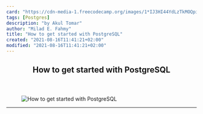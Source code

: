 ```yaml
---
card: "https://cdn-media-1.freecodecamp.org/images/1*IJ3HI44YdLzTkMOQpibNGw.png"
tags: [Postgres]
description: "by Akul Tomar"
author: "Milad E. Fahmy"
title: "How to get started with PostgreSQL"
created: "2021-08-16T11:41:21+02:00"
modified: "2021-08-16T11:41:21+02:00"
---
```

<div class="site-wrapper">
<main id="site-main" class="site-main outer">
<div class="inner">
<article class="post-full post tag-postgres tag-sql tag-technology tag-programming tag-learning ">
<header class="post-full-header">
<h1 class="post-full-title">How to get started with PostgreSQL</h1>
</header>
<figure class="post-full-image">
<picture>
<source media="(max-width: 700px)" sizes="1px" srcset="data:image/gif;base64,R0lGODlhAQABAIAAAAAAAP///yH5BAEAAAAALAAAAAABAAEAAAIBRAA7 1w">
<source media="(min-width: 701px)" sizes="(max-width: 800px) 400px,
(max-width: 1170px) 700px,
1400px" srcset="https://cdn-media-1.freecodecamp.org/images/1*IJ3HI44YdLzTkMOQpibNGw.png 300w,
https://cdn-media-1.freecodecamp.org/images/1*IJ3HI44YdLzTkMOQpibNGw.png 600w,
https://cdn-media-1.freecodecamp.org/images/1*IJ3HI44YdLzTkMOQpibNGw.png 1000w,
https://cdn-media-1.freecodecamp.org/images/1*IJ3HI44YdLzTkMOQpibNGw.png 2000w">
<img onerror="this.style.display='none'" src="https://cdn-media-1.freecodecamp.org/images/1*IJ3HI44YdLzTkMOQpibNGw.png" alt="How to get started with PostgreSQL">
</picture>
</figure>
<section class="post-full-content">
<div class="post-content medium-migrated-article">
</div>
<hr>
</section>
</article>
</div>
</main>
</div>
<!-- Google Tag Manager (noscript) -->
<!-- End Google Tag Manager (noscript) -->
